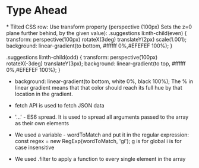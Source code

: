 <h1>Type Ahead</h1>
* Tilted CSS row:
Use transform property (perspective (100px) Sets the z=0 plane further behind, by the given value):
  .suggestions li:nth-child(even) {
  transform: perspective(100px) rotateX(3deg) translateY(2px) scale(1.001);
  background: linear-gradient(to bottom,  #ffffff 0%,#EFEFEF 100%);
}

.suggestions li:nth-child(odd) {
  transform: perspective(100px) rotateX(-3deg) translateY(3px);
  background: linear-gradient(to top,  #ffffff 0%,#EFEFEF 100%);
}

* background: linear-gradient(to bottom, white 0%, black 100%);
The % in linear gradient means that that color should reach its full hue by that location in the gradient.

* fetch API is used to fetch JSON data
* '...' - ES6 spread. It is used to spread all arguments passed to the array as their own elements
* We used a variable  - wordToMatch and put it in the regular expression:
   const regex = new RegExp(wordToMatch, 'gi');
g is for global
i is for case insensitive

* We used .filter to apply a function to every single element in the array

